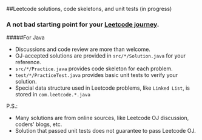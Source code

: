 ##Leetcode solutions, code skeletons, and unit tests (in progress)

### A not bad starting point for your [Leetcode journey](https://leetcode.com/problemset/algorithms/). 

#####For Java
* Discussions and code review are more than welcome.
* OJ-accepted solutions are provided in `src/*/Solution.java` for your reference.
* `src/*/Practice.java` provides code skeleton for each problem.
* `test/*/PracticeTest.java` provides basic unit tests to verify your solution.
* Special data structure used in Leetcode problems, like `Linked List`, is stored in `com.leetcode.*.java`

P.S.:

- Many solutions are from online sources, like Leetcode OJ discussion, coders' blogs, etc.
- Solution that passed unit tests does not guarantee to pass Leetcode OJ.

